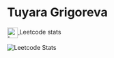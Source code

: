 # Tuyara Grigoreva

<a href="https://leetcode.com/tuyagrig"> <img alt="Leetcode" width="25px" height="25px" align="center" src="https://user-images.githubusercontent.com/94602550/189644450-3efed295-1635-49d9-bc96-5f8cc80a2d2b.png"> </a>  Leetcode stats

![Leetcode Stats](https://leetcode-stats-six.vercel.app/?username=tuyagrig&theme=dark)
